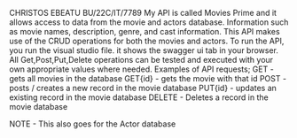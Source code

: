 CHRISTOS EBEATU BU/22C/IT/7789
My API is called Movies Prime and it allows access to data from the movie and actors database. Information such as movie names, description, genre, and cast information.
This API makes use of the CRUD operations for both the movies and actors.
To run the API, you run the visual studio file. it shows the swagger ui tab in your browser. All Get,Post,Put,Delete operations can be tested and executed with your own appropriate values where needed.
Examples of API requests;
GET - gets all movies in the database 
GET{id} - gets the movie with that id 
POST - posts / creates a new record in the movie database
PUT{id} - updates an existing record in the movie database
DELETE - Deletes a record in the movie database

NOTE - This also goes for the Actor database
